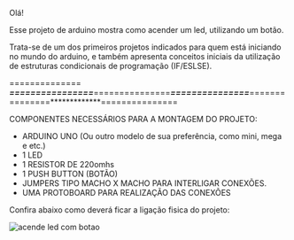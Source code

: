 Olá! 

Esse projeto de arduino mostra como acender um led, utilizando um botão. 

Trata-se de um dos primeiros projetos indicados para quem está iniciando no mundo do arduino, e também apresenta conceitos iniciais da utilização de estruturas
condicionais de programação (IF/ESLSE). 

============== *************================*************===============*************===============*************===============*************===============

COMPONENTES NECESSÁRIOS PARA A MONTAGEM DO PROJETO: 

- ARDUINO UNO (Ou outro modelo de sua preferência, como mini, mega e etc.)
- 1 LED
- 1 RESISTOR DE 220omhs
- 1 PUSH BUTTON (BOTÃO)
- JUMPERS TIPO MACHO X MACHO PARA INTERLIGAR CONEXÕES. 
- UMA PROTOBOARD PARA REALIZAÇÃO DAS CONEXÕES

Confira abaixo como deverá ficar a ligação fisica do projeto: 

![acende led com botao](https://user-images.githubusercontent.com/115898550/196048464-b458d3dd-d293-4cc0-b332-ce5f6e46ab77.png)
